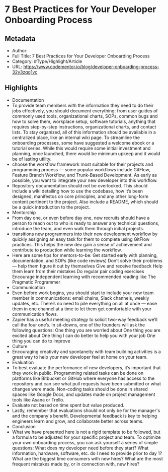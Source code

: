 # 7 Best Practices for Your Developer Onboarding Process

## Metadata

* Author: 
* Full Title: 7 Best Practices for Your Developer Onboarding Process
* Category: #Type/Highlight/Article
* URL: https://www.codementor.io/blog/developer-onboarding-process-32y3zqg1vc

## Highlights

* Documentation
* To provide team members with the information they need to do their jobs effectively, you should document everything: from user guides of commonly used tools, organizational charts, SOPs, common bugs and how to solve them, workplace setup, software tutorials, anything that requires step-by-step instructions, organizational charts, and contact lists. To stay organized, all of this information should be available in a centralized place, like an internal wiki page. To streamline the onboarding processes, some have suggested a welcome ebook or a tutorial series. While this would require some initial investment and planning, once launched, there would be minimum upkeep and it would be of lasting utility.
* choose the workflow framework most suitable for their projects and programming process — some popular workflows include GitFlow, Feature Branch Workflow, and Trunk-Based Development. As early as possible, you want to integrate your new developer into this workflow.
* Repository documentation should not be overlooked. This should include a wiki detailing how to use the codebase, how it’s been designed, manifestos on core principles, and any other long-form content pertinent to the project. Also include a README, which should be a quick introduction to the project.
* Mentorship
* From day one, or even before day one, new recruits should have a person to reach out to who is ready to answer any technical questions, introduce the team, and even walk them through initial projects.
* transitions new programmers into their new development workflow by quickly assigning an easy task for them to complete using GitFlow practices. This helps the new dev gain a sense of achievement and contribute to production while learning the workflow.
* Here are some tips for mentors-to-be:
  Get started early with planning, documentation, and SOPs (like code reviews)
  Don’t solve their problems — help them figure it out by themselves
  Give and receive feedback
  Help them learn from their mistakes
  Do regular pair coding exercises
  Encourage independent learning with recommended reading like The Pragmatic Programmer
* Communication
* Even before work begins, you should start to include your new team member in communications: email chains, Slack channels, weekly updates, etc. There’s no need to pile everything on all at once — ease them in one channel at a time to let them get comfortable with your communication flows.
* Zapier has a useful meeting strategy to solicit two-way feedback we’ll call the four one’s. In sit-downs, one of the founders will ask the following questions:
  One thing you are worried about
  One thing you are excited about
  One thing I can do better to help you with your job
  One thing you can do to improve
* Culture
* Encouraging creativity and spontaneity with team building activities is a great way to help your new developer feel at home on your team.
* Evaluation
* To best evaluate the performance of new developers, it’s important that they work in public. Programming related tasks can be done on platforms like Bitbucket or GitHub where everyone has access to the repository and can see what pull requests have been submitted or what changes were made. Non-coding tasks should be done in shared spaces like Google Docs, and updates made on project management tools like Asana or Trello.
* Evaluate not based on time spent but value produced.
* Lastly, remember that evaluations should not only be for the manager's and the company's benefit. Developmental feedback is key to helping engineers learn and grow, and collaborate better across teams.
* Conclusion
* What we have presented here is not a rigid template to be followed, but a formula to be adjusted for your specific project and team. To optimize your own onboarding process, you can ask yourself a series of simple questions:
  What does my developer need before they start?
  What information, hardware, software, etc. do I need to provide prior to day 1?
  What are the biggest time consumers with new hires?
  What are the most frequent mistakes made by, or in connection with, new hires?
